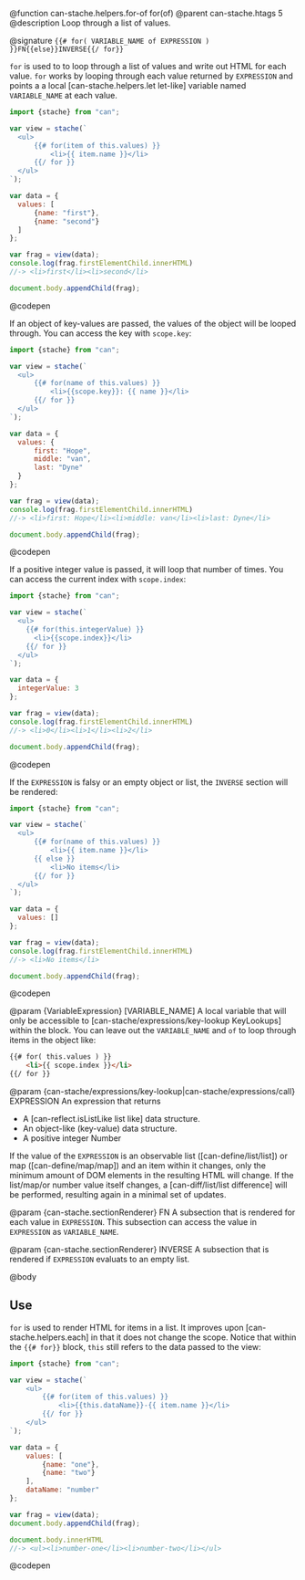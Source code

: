 @function can-stache.helpers.for-of for(of)
@parent can-stache.htags 5
@description Loop through a list of values.

@signature `{{# for( VARIABLE_NAME of EXPRESSION ) }}FN{{else}}INVERSE{{/ for}}`

  `for` is used to to loop through a list of values and
  write out HTML for each value.  `for` works by looping through
  each value returned by `EXPRESSION` and points a
  a local [can-stache.helpers.let let-like] variable named   `VARIABLE_NAME` at each value.

  ```js
  import {stache} from "can";

  var view = stache(`
  	<ul>
  		{{# for(item of this.values) }}
  			<li>{{ item.name }}</li>
  		{{/ for }}
  	</ul>
  `);

  var data = {
  	values: [
  		{name: "first"},
  		{name: "second"}
  	]
  };

  var frag = view(data);
  console.log(frag.firstElementChild.innerHTML)
  //-> <li>first</li><li>second</li>

  document.body.appendChild(frag);
  ```
  @codepen

  If an object of key-values are passed, the values of the object will be looped through.
  You can access the key with `scope.key`:

  ```js
  import {stache} from "can";

  var view = stache(`
  	<ul>
  		{{# for(name of this.values) }}
  			<li>{{scope.key}}: {{ name }}</li>
  		{{/ for }}
  	</ul>
  `);

  var data = {
  	values: {
		first: "Hope",
		middle: "van",
		last: "Dyne"
	}
  };

  var frag = view(data);
  console.log(frag.firstElementChild.innerHTML)
  //-> <li>first: Hope</li><li>middle: van</li><li>last: Dyne</li>

  document.body.appendChild(frag);
  ```
  @codepen

  If a positive integer value is passed, it will loop that number of times.
  You can access the current index with `scope.index`:

  ```js
  import {stache} from "can";

  var view = stache(`
    <ul>
      {{# for(this.integerValue) }}
        <li>{{scope.index}}</li>
      {{/ for }}
    </ul>
  `);

  var data = {
    integerValue: 3
  };

  var frag = view(data);
  console.log(frag.firstElementChild.innerHTML)
  //-> <li>0</li><li>1</li><li>2</li>

  document.body.appendChild(frag);
  ```
  @codepen

  If the `EXPRESSION` is falsy or an empty object or list, the `INVERSE` section will be rendered:

  ```js
  import {stache} from "can";

  var view = stache(`
  	<ul>
  		{{# for(name of this.values) }}
  			<li>{{ item.name }}</li>
		{{ else }}
			<li>No items</li>
  		{{/ for }}
  	</ul>
  `);

  var data = {
  	values: []
  };

  var frag = view(data);
  console.log(frag.firstElementChild.innerHTML)
  //-> <li>No items</li>

  document.body.appendChild(frag);
  ```
  @codepen

  @param {VariableExpression} [VARIABLE_NAME] A local variable
  that will only be accessible to [can-stache/expressions/key-lookup KeyLookups] within the
  block.  You can leave out the `VARIABLE_NAME` and `of` to loop through items in the object like:

  ```html
  {{# for( this.values ) }}
	  <li>{{ scope.index }}</li>
  {{/ for }}
  ```

  @param {can-stache/expressions/key-lookup|can-stache/expressions/call} EXPRESSION An expression that returns


  - A [can-reflect.isListLike list like] data structure.
  - An object-like (key-value) data structure.
  - A positive integer Number


  If the value of the `EXPRESSION` is an observable list ([can-define/list/list]) or map ([can-define/map/map]) and an item within it changes, only the minimum amount of DOM elements in the resulting HTML will change. If the list/map/or number value itself changes, a [can-diff/list/list difference] will be performed, resulting again in a minimal set of updates.


  @param {can-stache.sectionRenderer} FN A subsection that is
  rendered for each value in `EXPRESSION`. This subsection can
  access the value in `EXPRESSION` as `VARIABLE_NAME`.

  @param {can-stache.sectionRenderer} INVERSE A subsection that
  is rendered if `EXPRESSION` evaluats to an empty list.


@body

## Use

`for` is used to render HTML for items in a list. It improves
upon [can-stache.helpers.each] in that it does not
change the scope. Notice that within the `{{# for}}` block,
`this` still refers to the data passed to the view:

```js
import {stache} from "can";

var view = stache(`
	<ul>
		{{# for(item of this.values) }}
			<li>{{this.dataName}}-{{ item.name }}</li>
		{{/ for }}
	</ul>
`);

var data = {
	values: [
		{name: "one"},
		{name: "two"}
	],
	dataName: "number"
};

var frag = view(data);
document.body.appendChild(frag);

document.body.innerHTML
//-> <ul><li>number-one</li><li>number-two</li></ul>
```
@codepen
